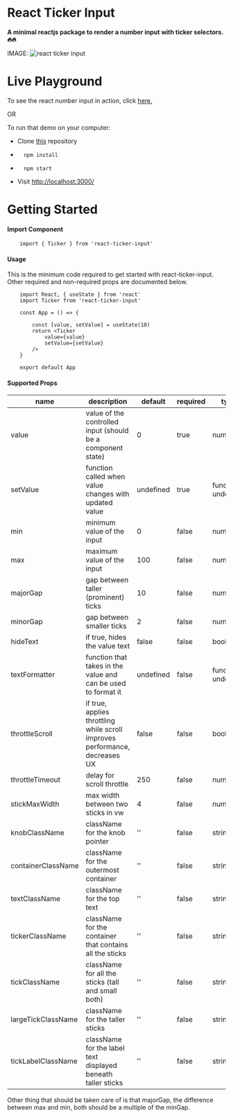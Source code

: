 # React Ticker Input

**A minimal reactjs package to render a number input with ticker selectors. 🔥🔥**

IMAGE:
![react ticker input](https://mail-attachment.googleusercontent.com/attachment/u/1/s/?view=att&th=18379678b101b39e&attid=0.1&disp=emb&realattid=18379676e158dfd975d1&zw&atsh=1&saddbat=ANGjdJ9ALO0KkYXBDwl8WD0v8Q0yRoGj8wDHP4eudTc7EFQ2iyxPrbCJOb8m0f5AlW1XaAaTir43mVCsUiwQIYuMQZjUfxjxJwswKhM31eJy1JgmIi3duzI6_hmQv_-cyENkQhlzsBZ1colp281Y5b3MFQr1D6oy_LV8lTCCcCzTZWl4GeVQn2yWipVNOcMTx1MlI1SvjqHP72kdXsUM7E6OYGSUu7FKgJnejXN6X9uid2QjEw8OIKEd4JebndNg4bwRBX9MHQjzr0in_kcbp9cxnWG8Yr3hkqyeQVVJR4S8-s_Yzvh70rpokd9Asv3zU_6EJvhWir_Dx8M-kR-tluRN6Af5N0WK1UBX5KXuuhucvQtj1LGR0MHCZh8OpNMmuvsnAVkkAu-sHSRZW2EdhhTmJ4AGTIFrx9JElwT2lxkUw4oqlSsrmKKLTFIItDFc000XOv7sz5C0GRJwZQ1x9ICL0P3zUNBG32XnDZQ9unr8C8Q8L0rIbZPmJkx-IBN7L99xW0ebgG7TS0T9T4m2l8Xq56Rni7z_GDamHILj2_gBSo8_OHAHaEBPAUcJ1pJGkzjxSgCMxCZowKnLL538GkSGRS-XfqmrOZk3Ig_cTlXr_BdUHbszKxrCHiEjS1DRFx8LoMkfXOKjqvMXhupS_HzNmo7uE2z0DM8izURjUOaK5G3h_bgJDjU9j8CPOXtkszbPlLbxSPaR9k9Hw47GXtyqxnTHzA_5q-5yxZ2a2398ZPLwQPTwOBFcUGcqf5fhQIJJFyoffIykR2pqgAdnWMl3P_v52TwWXYGJPiMWiA)

# Live Playground
To see the react number input in action, click [here.](https://codesandbox.io/p/github/arnavozil/react-ticker-input/draft/goofy-ardinghelli?file=%2FREADME.md)

OR

To run that demo on your computer:
- Clone [this](https://github.com/arnavozil/react-ticker-input) repository
-       npm install
-       npm start
- Visit [http://localhost:3000/](http://localhost:3000/)

# Getting Started
#### Import Component
        import { Ticker } from 'react-ticker-input'
#### Usage
This is the minimum code required to get started with react-ticker-input.
Other required and non-required props are documented below.

        import React, { useState } from 'react'
        import Ticker from 'react-ticker-input'

        const App = () => {
        
            const [value, setValue] = useState(10)
            return <Ticker 
                value={value}
                setValue={setValue}
            />
        }

        export default App

#### Supported Props
| **name**           | **description**                                                             | **default** | **required** | **type**             |
|--------------------|-----------------------------------------------------------------------------|-------------|--------------|----------------------|
| value              | value of the controlled input (should be a component state)                 | 0           | true         | number               |
| setValue           | function called when value changes with updated value                       | undefined   | true         | function ⎮ undefined |
| min                | minimum value of the input                                                  | 0           | false        | number               |
| max                | maximum value of the input                                                  | 100         | false        | number               |
| majorGap           | gap between taller (prominent) ticks                                        | 10          | false        | number               |
| minorGap           | gap between smaller ticks                                                   | 2           | false        | number               |
| hideText           | if true, hides the value text                                               | false       | false        | boolean              |
| textFormatter      | function that takes in the value and can be used to format it               | undefined   | false        | function ⎮ undefined |
| throttleScroll     | if true, applies throttling while scroll improves performance, decreases UX | false       | false        | boolean              |
| throttleTimeout    | delay for scroll throttle                                                   | 250         | false        | number               |
| stickMaxWidth      | max width between two sticks in vw                                          | 4           | false        | number               |
| knobClassName      | className for the knob pointer                                              | ''          | false        | string               |
| containerClassName | className for the outermost container                                       | ''          | false        | string               |
| textClassName      | className for the top text                                                  | ''          | false        | string               |
| tickerClassName    | className for the container that contains all the sticks                    | ''          | false        | string               |
| tickClassName      | className for all the sticks (tall and small both)                          | ''          | false        | string               |
| largeTickClassName | className for the taller sticks                                             | ''          | false        | string               |
| tickLabelClassName | className for the label text displayed beneath taller sticks                | ''          | false        | string               |

Other thing that should be taken care of is that majorGap, the difference between max and min, both should be a multiple of the minGap.
